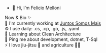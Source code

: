 - 👋 Hi, I’m Felício Melloni

Now & Bio ✨<br/>
🏢 I'm currently working at <a href="https://www.juntossomosmais.com.br/">Juntos Somos Mais</a><br/>
⚙️ I use daily: .cs, .cp, .go, .js, .yaml<br/>
🌱 Learning about Clean Architecture<br/>
💬 Ping me about development, dotnet, T-Sql <br/>
⚡️ I love jiu-jitsu 🥋 and agriculture 👨‍🌾 <br/>
